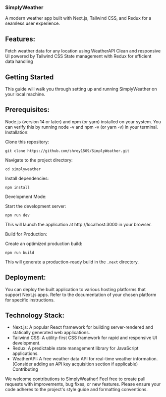 ### SimplyWeather

A modern weather app built with Next.js, Tailwind CSS, and Redux for a seamless user experience.

## Features:

Fetch weather data for any location using WeatherAPI
Clean and responsive UI powered by Tailwind CSS
State management with Redux for efficient data handling

## Getting Started

This guide will walk you through setting up and running SimplyWeather on your local machine.

## Prerequisites:

Node.js (version 14 or later) and npm (or yarn) installed on your system. You can verify this by running node -v and npm -v (or yarn -v) in your terminal.
Installation:

Clone this repository:

```
git clone https://github.com/shrey1509/SimplyWeather.git
```

Navigate to the project directory:

```
cd simplyweather
```

Install dependencies:

```
npm install
``` 



Development Mode:

Start the development server:

```
npm run dev
``` 

This will launch the application at http://localhost:3000 in your browser.



Build for Production:

Create an optimized production build:

```
npm run build
``` 

This will generate a production-ready build in the `.next` directory.



## Deployment:

You can deploy the built application to various hosting platforms that support Next.js apps. Refer to the documentation of your chosen platform for specific instructions.

## Technology Stack:

- Next.js: A popular React framework for building server-rendered and statically generated web applications.
- Tailwind CSS: A utility-first CSS framework for rapid and responsive UI development.
- Redux: A predictable state management library for JavaScript applications.
- WeatherAPI: A free weather data API for real-time weather information. (Consider adding an API key acquisition section if applicable)
Contributing

We welcome contributions to SimplyWeather! Feel free to create pull requests with improvements, bug fixes, or new features. Please ensure your code adheres to the project's style guide and formatting conventions.

